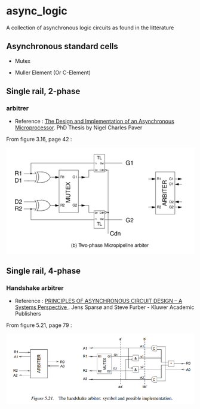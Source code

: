 # async_logic
A collection of asynchronous logic circuits as found in the litterature

## Asynchronous standard cells

+ Mutex

+ Muller Element (Or C-Element)


## Single rail, 2-phase

### arbitrer

+ Reference : [The Design and Implementation of an Asynchronous Microprocessor](http://apt.cs.manchester.ac.uk/publications/thesis/paver94_phd.php). PhD Thesis by Nigel Charles Paver

From figure 3.16, page 42 :

![Arbitrer](./doc/arbitrer_r1_2ph.png "arbitrer_r1_2ph.v")

## Single rail, 4-phase

### Handshake arbitrer

+ Reference : [PRINCIPLES OF ASYNCHRONOUS CIRCUIT DESIGN – A Systems Perspective
](http://www2.imm.dtu.dk/pubdb/views/edoc_download.php/855/pdf/imm855.pdf). Jens Sparsø and Steve Furber - Kluwer Academic Publishers

From figure 5.21, page 79 :

![Handshake Arbitrer](./doc/arbitrer_r1_4ph.png "arbitrer_r1_4ph.v")
